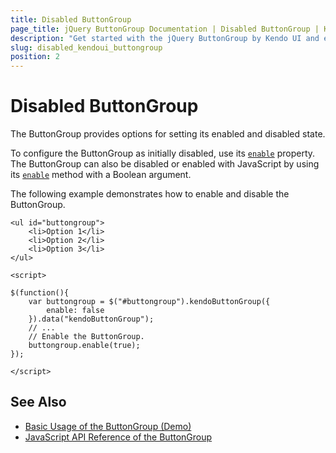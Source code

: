 ```yaml
---
title: Disabled ButtonGroup
page_title: jQuery ButtonGroup Documentation | Disabled ButtonGroup | Kendo UI
description: "Get started with the jQuery ButtonGroup by Kendo UI and enable or disable the widget."
slug: disabled_kendoui_buttongroup
position: 2
---
```


# Disabled ButtonGroup

The ButtonGroup provides options for setting its enabled and disabled state.  

To configure the ButtonGroup as initially disabled, use its [`enable`](/api/javascript/ui/buttongroup/configuration/enable) property. The ButtonGroup can also be disabled or enabled with JavaScript by using its [`enable`](/api/javascript/ui/buttongroup/methods/enable) method with a Boolean argument.

The following example demonstrates how to enable and disable the ButtonGroup.

	<ul id="buttongroup">
		<li>Option 1</li>
		<li>Option 2</li>
		<li>Option 3</li>
	</ul>

	<script>

	$(function(){
		var buttongroup = $("#buttongroup").kendoButtonGroup({
			enable: false
		}).data("kendoButtonGroup");
		// ...
		// Enable the ButtonGroup.
		buttongroup.enable(true);
	});

	</script>

## See Also

* [Basic Usage of the ButtonGroup (Demo)](https://demos.telerik.com/kendo-ui/buttongroup/index)
* [JavaScript API Reference of the ButtonGroup](/api/javascript/ui/buttongroup)
